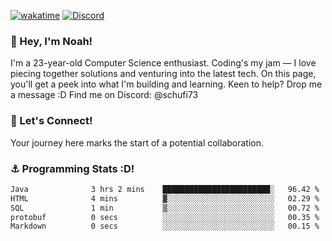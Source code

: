 [![wakatime](https://wakatime.com/badge/user/018b5c7c-fde2-4105-aa96-f5c758abb0a2.svg)](https://wakatime.com/@018b5c7c-fde2-4105-aa96-f5c758abb0a2)
[![Discord](https://img.shields.io/badge/Discord-5865F2?style=flat&logo=discord&logoColor=white)](https://discord.gg/eAW8AGXaGu)



### 👋 Hey, I'm Noah!
I'm a 23-year-old Computer Science enthusiast. Coding's my jam — I love piecing together solutions and venturing into the latest tech. On this page, you'll get a peek into what I'm building and learning. Keen to help? Drop me a message :D 
Find me on Discord: @schufi73

### 🤝 Let's Connect!
Your journey here marks the start of a potential collaboration.

### ⚓ Programming Stats :D!
<!--START_SECTION:waka-->

```txt
Java              3 hrs 2 mins    ████████████████████████░   96.42 %
HTML              4 mins          ▓░░░░░░░░░░░░░░░░░░░░░░░░   02.29 %
SQL               1 min           ▒░░░░░░░░░░░░░░░░░░░░░░░░   00.72 %
protobuf          0 secs          ░░░░░░░░░░░░░░░░░░░░░░░░░   00.35 %
Markdown          0 secs          ░░░░░░░░░░░░░░░░░░░░░░░░░   00.15 %
```

<!--END_SECTION:waka-->
